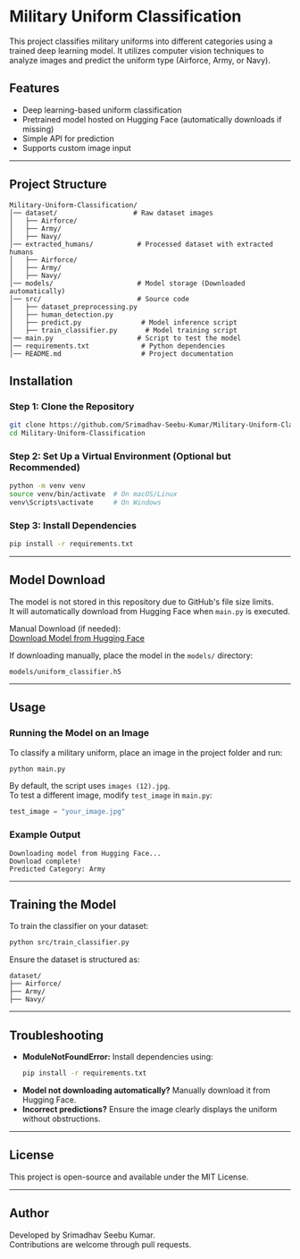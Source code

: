 # Military Uniform Classification  

This project classifies military uniforms into different categories using a trained deep learning model. It utilizes computer vision techniques to analyze images and predict the uniform type (Airforce, Army, or Navy).  

## Features  
- Deep learning-based uniform classification  
- Pretrained model hosted on Hugging Face (automatically downloads if missing)  
- Simple API for prediction  
- Supports custom image input  

---

## Project Structure  
```
Military-Uniform-Classification/
│── dataset/                   # Raw dataset images  
│   ├── Airforce/  
│   ├── Army/  
│   ├── Navy/  
│── extracted_humans/           # Processed dataset with extracted humans  
│   ├── Airforce/  
│   ├── Army/  
│   ├── Navy/  
│── models/                     # Model storage (Downloaded automatically)  
│── src/                        # Source code  
│   ├── dataset_preprocessing.py  
│   ├── human_detection.py  
│   ├── predict.py               # Model inference script  
│   ├── train_classifier.py       # Model training script  
│── main.py                     # Script to test the model  
│── requirements.txt             # Python dependencies  
│── README.md                    # Project documentation  
```

## Installation  

### Step 1: Clone the Repository  
```bash
git clone https://github.com/Srimadhav-Seebu-Kumar/Military-Uniform-Classification.git
cd Military-Uniform-Classification
```

### Step 2: Set Up a Virtual Environment (Optional but Recommended)  
```bash
python -m venv venv
source venv/bin/activate  # On macOS/Linux
venv\Scripts\activate     # On Windows
```

### Step 3: Install Dependencies  
```bash
pip install -r requirements.txt
```

---

## Model Download  
The model is not stored in this repository due to GitHub's file size limits.  
It will automatically download from Hugging Face when `main.py` is executed.  

Manual Download (if needed):  
[Download Model from Hugging Face](https://huggingface.co/Idlebeing/Military-Uniform-Model/resolve/main/uniform_classifier.h5)  

If downloading manually, place the model in the `models/` directory:  
```
models/uniform_classifier.h5
```

---

## Usage  

### Running the Model on an Image  
To classify a military uniform, place an image in the project folder and run:  
```bash
python main.py
```

By default, the script uses `images (12).jpg`.  
To test a different image, modify `test_image` in `main.py`:

```python
test_image = "your_image.jpg"
```

### Example Output  
```
Downloading model from Hugging Face...
Download complete!
Predicted Category: Army
```

---

## Training the Model  
To train the classifier on your dataset:  
```bash
python src/train_classifier.py
```

Ensure the dataset is structured as:  
```
dataset/
├── Airforce/
├── Army/
├── Navy/
```

---

## Troubleshooting  

- **ModuleNotFoundError:** Install dependencies using:  
  ```bash
  pip install -r requirements.txt
  ```
- **Model not downloading automatically?** Manually download it from Hugging Face.  
- **Incorrect predictions?** Ensure the image clearly displays the uniform without obstructions.  

---

## License  
This project is open-source and available under the MIT License.  

---

## Author  
Developed by Srimadhav Seebu Kumar.  
Contributions are welcome through pull requests.  


